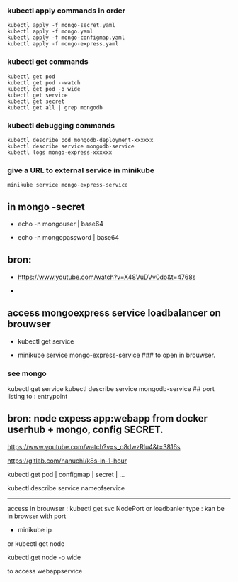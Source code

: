 ### kubectl apply commands in order
    
    kubectl apply -f mongo-secret.yaml
    kubectl apply -f mongo.yaml
    kubectl apply -f mongo-configmap.yaml 
    kubectl apply -f mongo-express.yaml

### kubectl get commands

    kubectl get pod
    kubectl get pod --watch
    kubectl get pod -o wide
    kubectl get service
    kubectl get secret
    kubectl get all | grep mongodb

### kubectl debugging commands

    kubectl describe pod mongodb-deployment-xxxxxx
    kubectl describe service mongodb-service
    kubectl logs mongo-express-xxxxxx

### give a URL to external service in minikube

    minikube service mongo-express-service




## in mongo -secret 

- echo -n mongouser | base64

- echo -n mongopassword | base64



## bron:
- https://www.youtube.com/watch?v=X48VuDVv0do&t=4768s

- 

## access mongoexpress service loadbalancer on brouwser

- kubectl get service

- minikube service mongo-express-service   ###  to open in brouwser.


### see mongo 

 kubectl get service
 kubectl describe service mongodb-service   ## port listing to : entrypoint 











## bron: node expess app:webapp from docker userhub +  mongo, config SECRET.
 https://www.youtube.com/watch?v=s_o8dwzRlu4&t=3816s

 https://gitlab.com/nanuchi/k8s-in-1-hour


kubectl get pod | configmap | secret | ...

kubectl describe service  nameofservice


--------------------------------------------------------------------------------------------------------------



access in brouwser : kubectl get svc      NodePort or loadbanler type : kan be in browser with port 
- minikube ip 

or 
kubectl get node

kubectl get node -o wide

to access webappservice 

















